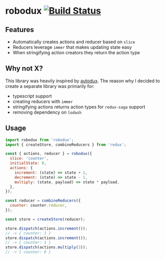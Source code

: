 # robodux [![Build Status](https://travis-ci.org/neurosnap/robodux.svg?branch=master)](https://travis-ci.org/neurosnap/robodux)

## Features

* Automatically creates actions and reducer based on `slice`
* Reducers leverage `immer` that makes updating state easy
* When stringifying action creators they return the action type

## Why not X?

This library was heavily inspired by [autodux](https://github.com/ericelliott/autodux).
The reason why I decided to create a separate library was primarily for:

* typescript support
* creating reducers with `immer`
* stringifying actions returns action types for `redux-saga` support
* removing dependency on `lodash`

## Usage

```js
import robodux from 'robodux';
import { createStore, combineReducers } from 'redux';

const { actions, reducer } = robodux({
  slice: 'counter',
  initialState: 0,
  actions: {
    increment: (state) => state + 1,
    decrement: (state) => state - 1,
    multiply: (state, payload) => state * payload,
  },
});

const reducer = combineReducers({
  counter: counter.reducer,
});

const store = createStore(reducer);

store.dispatch(actions.increment());
// -> { counter: 1 }
store.dispatch(actions.increment());
// -> { counter: 1 }
store.dispatch(actions.multiply(3));
// -> { counter: 6 }
```
